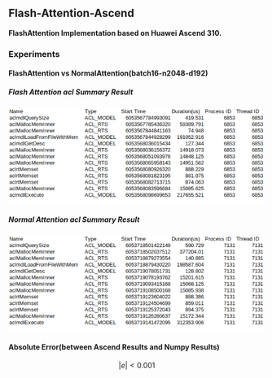 ## Flash-Attention-Ascend
**FlashAttention Implementation based on Huawei Ascend 310.**



### Experiments
#### FlashAttention vs NormalAttention(batch16-n2048-d192)


##### Flash Attention acl Summary Result
![img_1.png](img_1.png)

##### Normal Attention acl Summary Result
![img_2.png](img_2.png)

#### Absolute Error(between Ascend Results and Numpy Results)
$$|e| < 0.001$$